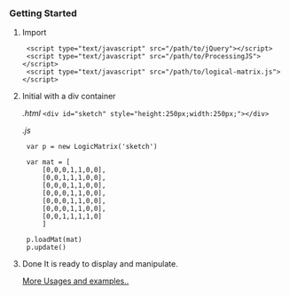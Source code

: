### Getting Started

1. Import

		<script type="text/javascript" src="/path/to/jQuery"></script>
		<script type="text/javascript" src="/path/to/ProcessingJS"></script>
		<script type="text/javascript" src="/path/to/logical-matrix.js"></script>

2. Initial with a div container

	*.html*
	`<div id="sketch" style="height:250px;width:250px;"></div>`

	*.js*

		var p = new LogicMatrix('sketch')

		var mat = [
			[0,0,0,1,1,0,0],
			[0,0,1,1,1,0,0],
			[0,0,0,1,1,0,0],
			[0,0,0,1,1,0,0],
			[0,0,0,1,1,0,0],
			[0,0,0,1,1,0,0],
			[0,0,1,1,1,1,0]
			]

		p.loadMat(mat)
		p.update()

3. Done
   It is ready to display and manipulate.
   
   [More Usages and examples..](#)
